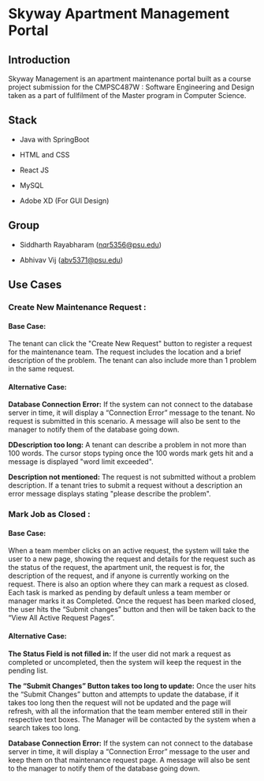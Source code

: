 # Skyway Apartment Management Portal

## Introduction

Skyway Management is an apartment maintenance portal built as a course project submission for the CMPSC487W : Software Engineering and Design taken as a part of fullfilment of the Master program in Computer Science.

## Stack

* Java with SpringBoot

* HTML and CSS

* React JS

* MySQL

* Adobe XD (For GUI Design)

## Group

* Siddharth Rayabharam (nqr5356@psu.edu)

* Abhivav Vij (abv5371@psu.edu)

## Use Cases

### Create New Maintenance Request :

#### Base Case: 

The tenant can click the "Create New Request" button to register a request for the maintenance team. The request includes the location and a brief description of the problem. The tenant can also include more than 1 problem in the same request.

#### Alternative Case:

**Database Connection Error:** If the system can not connect to the database server in time, it will display a “Connection Error” message to the tenant. No request is submitted in this scenario. A message will also be sent to the manager to notify them of the database going down.

**DDescription too long:** A tenant can describe a problem in not more than 100 words. The cursor stops typing once the 100 words mark gets hit and a message is displayed "word limit exceeded".

**Description not mentioned:** The request is not submitted without a problem description. If a tenant tries to submit a request without a description an error message displays stating "please describe the problem".

### Mark Job as Closed :

#### Base Case: 

When a team member clicks on an active request, the system will take the user to a new page, showing the request and details for the request such as the status of the request, the apartment unit, the request is for, the description of the request, and if anyone is currently working on the request. There is also an option where they can mark a request as closed. Each task is marked as pending by default unless a team member or manager marks it as Completed. Once the request has been marked closed, the user hits the “Submit changes” button and then will be taken back to the “View All Active Request Pages”.

#### Alternative Case:

**The Status Field is not filled in:** If the user did not mark a request as completed or uncompleted, then the system will keep the request in the pending list.

**The “Submit Changes” Button takes too long to update:** Once the user hits the “Submit Changes” button and attempts to update the database, if it takes too long then the request will not be updated and the page will refresh, with all the information that the team member entered still in their respective text boxes. The Manager will be contacted by the system when a search takes too long.

**Database Connection Error:** If the system can not connect to the database server in time, it will display a “Connection Error” message to the user and keep them on that maintenance request page. A message will also be sent to the manager to notify them of the database going down.


